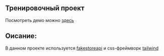 ## Тренировочный проект

Посмотреть демо можно [здесь](https://gregtstu.github.io/shope-cards-hosting/) 

## Оисание:
В данном проекте используется  [fakestoreapi](https://fakestoreapi.com/) и css-фреймворк [tailwind](https://tailwindcss.com/)
